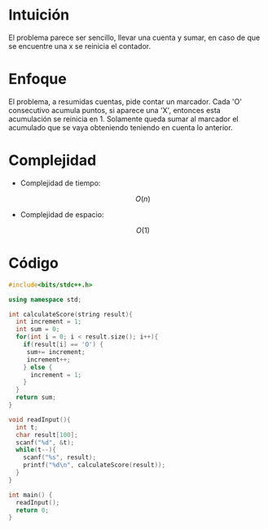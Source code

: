 # Intuición
<!-- Describe your first thoughts on how to solve this problem. -->
El problema parece ser sencillo, llevar una cuenta y sumar, en caso de que se encuentre una x se reinicia el contador.

# Enfoque
<!-- Describe your approach to solving the problem. -->
El problema, a resumidas cuentas, pide contar un marcador. Cada 'O' consecutivo acumula puntos, si aparece una 'X', entonces esta acumulación se reinicia en 1. Solamente queda sumar al marcador el acumulado que se vaya obteniendo teniendo en cuenta lo anterior.

# Complejidad
- Complejidad de tiempo:
    <!-- Add your time complexity here, e.g. $$O(n)$$ -->
    $$O(n)$$

- Complejidad de espacio:
    <!-- Add your space complexity here, e.g. $$O(n)$$ -->
    $$O(1)$$

# Código
```cpp
#include<bits/stdc++.h>

using namespace std;

int calculateScore(string result){
  int increment = 1;
  int sum = 0;
  for(int i = 0; i < result.size(); i++){
    if(result[i] == 'O') {
     sum+= increment;
     increment++;
    } else {
      increment = 1;
    }
  }
  return sum;
}

void readInput(){
  int t;
  char result[100];
  scanf("%d", &t);
  while(t--){
    scanf("%s", result);
    printf("%d\n", calculateScore(result));
  }
}

int main() {
  readInput();
  return 0;
}

```
